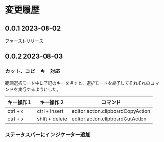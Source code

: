 # 変更履歴

## 0.0.1 2023-08-02
ファーストリリース

## 0.0.2 2023-08-03
### カット、コピーキー対応
範囲選択モード中に下記のキーを押すと、選択モードを終了してそれぞれのコマンドを実行するようにした。

| キー操作１ | キー操作２     | コマンド                          |
| ---------- | -------------- | --------------------------------- |
| ctrl + c   | ctrl  + insert | editor.action.clipboardCopyAction |
| ctrl + x   | shift + delete | editor.action.clipboardCutAction  |

### ステータスバーにインジケーター追加
